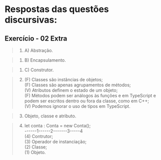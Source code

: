 # Respostas das questões discursivas:

## Exercício - 02 Extra

> 1. A) Abstração.<br>

> 1. B) Encapsulamento.<br>

> 1. C) Construtor.

> 2. (F) Classes são instâncias de objetos;<br>
>    (F) Classes são apenas agrupamentos de métodos;<br>
>    (V) Atributos definem o estado de um objeto;<br>
>    (F) Métodos podem ser análogos às funções e em TypeScript e podem ser escritos dentro ou fora da classe, como em C++;<br>
>    (V) Podemos ignorar o uso de tipos em TypeScript.

> 3. Objeto, classe e atributo.

> 4. let conta : Conta = new Conta();<br>
>    ------1------2-------3-----4<br>
>    (4) Contrutor;<br>
>    (3) Operador de instanciação;<br>
>    (2) Classe;<br>
>    (1) Objeto.
